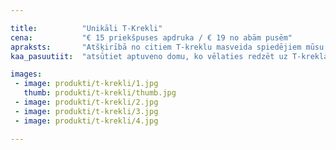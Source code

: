 ```yaml
---

title:          "Unikāli T-Krekli"
cena:           "€ 15 priekšpuses apdruka / € 19 no abām pusēm"
apraksts:       "Atšķirībā no citiem T-kreklu masveida spiedējiem mūsu dizainers uztaisīs dizainu tieši Jums pēc Jūsu vēlmēm. Dzimšanas dienas balīte? Vajag vienādus T-kreklus - sanāks lētāk."
kaa_pasuutiit:  "atsūtiet aptuveno domu, ko vēlaties redzēt uz T-krekla. Pārējo izdarīs mūsu dizaineri"

images:
 - image: produkti/t-krekli/1.jpg
   thumb: produkti/t-krekli/thumb.jpg
 - image: produkti/t-krekli/2.jpg
 - image: produkti/t-krekli/3.jpg
 - image: produkti/t-krekli/4.jpg

---
```

